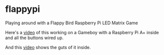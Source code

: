 # flappypi
Playing around with a Flappy Bird Raspberry Pi LED Matrix Game

Here's a [video](https://www.youtube.com/watch?v=yT1DzEbvj4Y) of this working on a Gameboy with a Raspberry Pi A+ inside and all the buttons wired up.

And this [video](https://www.youtube.com/watch?v=mRjUC8TcPNQ) shows the guts of it inside.
